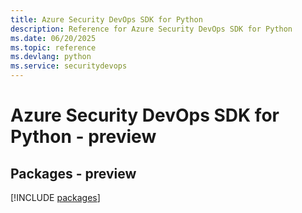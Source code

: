 ```yaml
---
title: Azure Security DevOps SDK for Python
description: Reference for Azure Security DevOps SDK for Python
ms.date: 06/20/2025
ms.topic: reference
ms.devlang: python
ms.service: securitydevops
---
```

# Azure Security DevOps SDK for Python - preview
## Packages - preview
[!INCLUDE [packages](security-devops-index.md)]